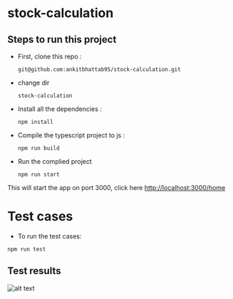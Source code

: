 # stock-calculation
## Steps to run this project
- First, clone this repo :
  ```
  git@github.com:ankitbhattab95/stock-calculation.git
  ```
- change dir
  ```
  stock-calculation
  ```
- Install all the dependencies :
  ```
  npm install
  ```
- Compile the typescript project to js :
  ```
  npm run build
  ```
- Run the complied project
  ```
  npm run start
  ```
This will start the app on port 3000, click here [http://localhost:3000/home](http://localhost:3000/home)

# Test cases
- To run the test cases:
```
npm run test
```
## Test results
![alt text](https://i.ibb.co/XFW181z/test-report.png)
